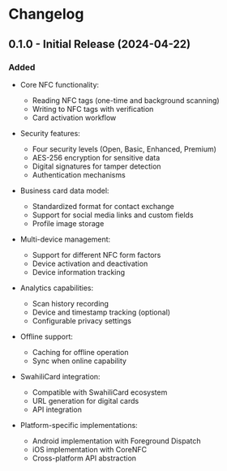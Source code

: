 # Changelog

## 0.1.0 - Initial Release (2024-04-22)

### Added

- Core NFC functionality:
  - Reading NFC tags (one-time and background scanning)
  - Writing to NFC tags with verification
  - Card activation workflow

- Security features:
  - Four security levels (Open, Basic, Enhanced, Premium)
  - AES-256 encryption for sensitive data
  - Digital signatures for tamper detection
  - Authentication mechanisms

- Business card data model:
  - Standardized format for contact exchange
  - Support for social media links and custom fields
  - Profile image storage

- Multi-device management:
  - Support for different NFC form factors
  - Device activation and deactivation
  - Device information tracking

- Analytics capabilities:
  - Scan history recording
  - Device and timestamp tracking (optional)
  - Configurable privacy settings

- Offline support:
  - Caching for offline operation
  - Sync when online capability

- SwahiliCard integration:
  - Compatible with SwahiliCard ecosystem
  - URL generation for digital cards
  - API integration

- Platform-specific implementations:
  - Android implementation with Foreground Dispatch
  - iOS implementation with CoreNFC
  - Cross-platform API abstraction